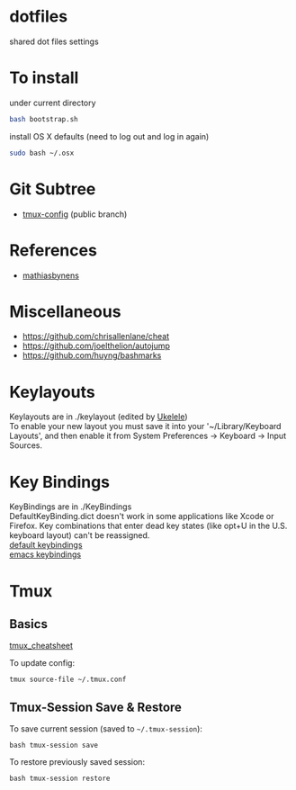 dotfiles
========

shared dot files settings 

# To install
under current directory  
```bash
bash bootstrap.sh
```

install OS X defaults (need to log out and log in again)
```bash
sudo bash ~/.osx
```

# Git Subtree
* [tmux-config](https://github.com/idf/tmux-config) (public branch)

# References
* [mathiasbynens](https://github.com/mathiasbynens/dotfiles)

# Miscellaneous
* https://github.com/chrisallenlane/cheat
* https://github.com/joelthelion/autojump
* https://github.com/huyng/bashmarks

# Keylayouts
Keylayouts are in ./keylayout  (edited by [Ukelele](http://scripts.sil.org/cms/scripts/page.php?site_id=nrsi&id=ukelele))  
To enable your new layout you must save it into your '~/Library/Keyboard Layouts', and then enable it from System Preferences -> Keyboard -> Input Sources.

# Key Bindings
KeyBindings are in ./KeyBindings  
DefaultKeyBinding.dict doesn't work in some applications like Xcode or Firefox. Key combinations that enter dead key states (like opt+U in the U.S. keyboard layout) can't be reassigned.  
[default keybindings](https://www.hcs.harvard.edu/~jrus/site/system-bindings.html)  
[emacs keybindings](http://www.hcs.harvard.edu/~jrus/site/KeyBindings/Emacs%20Esc%20Bindings.dict)

# Tmux
## Basics
[tmux_cheatsheet](https://gist.github.com/henrik/1967800)  

To update config:
```
tmux source-file ~/.tmux.conf
```

## Tmux-Session Save & Restore
To save current session (saved to `~/.tmux-session`):
```
bash tmux-session save
```

To restore previously saved session:
```
bash tmux-session restore
```